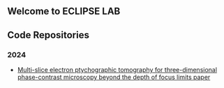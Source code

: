 ## Welcome to ECLIPSE LAB

## Code Repositories
### 2024 
- [Multi-slice electron ptychographic tomography for three-dimensional phase-contrast microscopy beyond the depth of focus limits
](https://github.com/ECLIPSE-Lab/MSPT_code)  [paper](https://iopscience.iop.org/article/10.1088/2515-7639/ad9ad2) 
